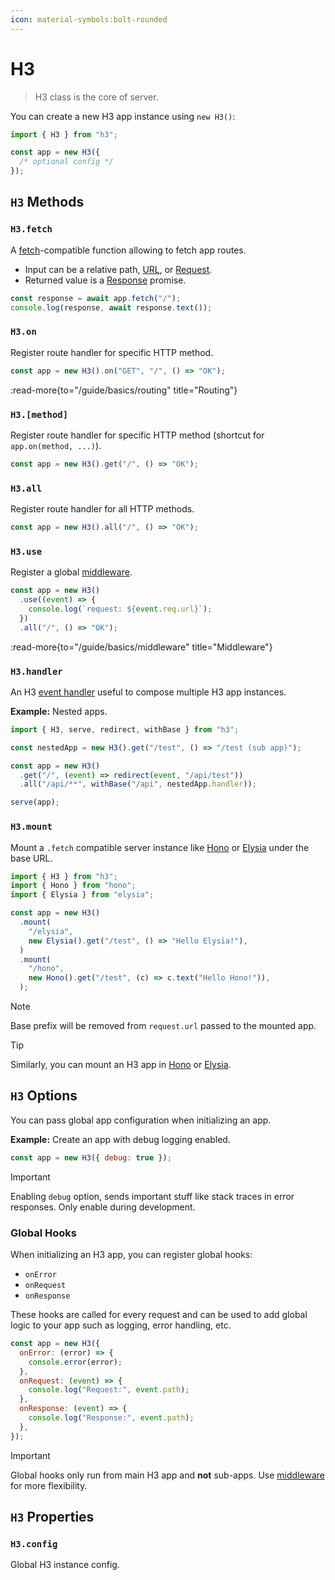 ```yaml
---
icon: material-symbols:bolt-rounded
---
```


# H3

> H3 class is the core of server.

You can create a new H3 app instance using `new H3()`:

```js
import { H3 } from "h3";

const app = new H3({
  /* optional config */
});
```

## `H3` Methods

### `H3.fetch`

A [fetch](https://developer.mozilla.org/en-US/docs/Web/API/Fetch_API)-compatible function allowing to fetch app routes.

- Input can be a relative path, [URL](https://developer.mozilla.org/en-US/docs/Web/API/URL), or [Request](https://developer.mozilla.org/en-US/docs/Web/API/Request).
- Returned value is a [Response](https://developer.mozilla.org/en-US/docs/Web/API/Response) promise.

```ts
const response = await app.fetch("/");
console.log(response, await response.text());
```

### `H3.on`

Register route handler for specific HTTP method.

```js
const app = new H3().on("GET", "/", () => "OK");
```

:read-more{to="/guide/basics/routing" title="Routing"}

### `H3.[method]`

Register route handler for specific HTTP method (shortcut for `app.on(method, ...)`).

```js
const app = new H3().get("/", () => "OK");
```

### `H3.all`

Register route handler for all HTTP methods.

```js
const app = new H3().all("/", () => "OK");
```

### `H3.use`

Register a global [middleware](/guide/basics/middleware).

```js
const app = new H3()
  .use((event) => {
    console.log(`request: ${event.req.url}`);
  })
  .all("/", () => "OK");
```

:read-more{to="/guide/basics/middleware" title="Middleware"}

### `H3.handler`

An H3 [event handler](/guide/basics/handler) useful to compose multiple H3 app instances.

**Example:** Nested apps.

```js
import { H3, serve, redirect, withBase } from "h3";

const nestedApp = new H3().get("/test", () => "/test (sub app)");

const app = new H3()
  .get("/", (event) => redirect(event, "/api/test"))
  .all("/api/**", withBase("/api", nestedApp.handler));

serve(app);
```

### `H3.mount`

Mount a `.fetch` compatible server instance like [Hono](https://hono.dev/) or [Elysia](https://elysiajs.com/) under the base URL.

```js
import { H3 } from "h3";
import { Hono } from "hono";
import { Elysia } from "elysia";

const app = new H3()
  .mount(
    "/elysia",
    new Elysia().get("/test", () => "Hello Elysia!"),
  )
  .mount(
    "/hono",
    new Hono().get("/test", (c) => c.text("Hello Hono!")),
  );
```

> [!NOTE]
> Base prefix will be removed from `request.url` passed to the mounted app.

> [!TIP]
> Similarly, you can mount an H3 app in [Hono](https://hono.dev/docs/api/hono#mount) or [Elysia](https://elysiajs.com/patterns/mount#mount-1).

## `H3` Options

You can pass global app configuration when initializing an app.

**Example:** Create an app with debug logging enabled.

```js
const app = new H3({ debug: true });
```

> [!IMPORTANT]
> Enabling `debug` option, sends important stuff like stack traces in error responses. Only enable during development.

### Global Hooks

When initializing an H3 app, you can register global hooks:

- `onError`
- `onRequest`
- `onResponse`

These hooks are called for every request and can be used to add global logic to your app such as logging, error handling, etc.

```js
const app = new H3({
  onError: (error) => {
    console.error(error);
  },
  onRequest: (event) => {
    console.log("Request:", event.path);
  },
  onResponse: (event) => {
    console.log("Response:", event.path);
  },
});
```

> [!IMPORTANT]
> Global hooks only run from main H3 app and **not** sub-apps. Use [middleware](/guide/basics/middleware) for more flexibility.

## `H3` Properties

### `H3.config`

Global H3 instance config.
